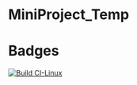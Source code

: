 # MiniProject_Temp

# Badges
[![Build CI-Linux](https://github.com/nidhichawla1/MiniProject_Temp/actions/workflows/c-build.yml/badge.svg)](https://github.com/nidhichawla1/MiniProject_Temp/actions/workflows/c-build.yml)
